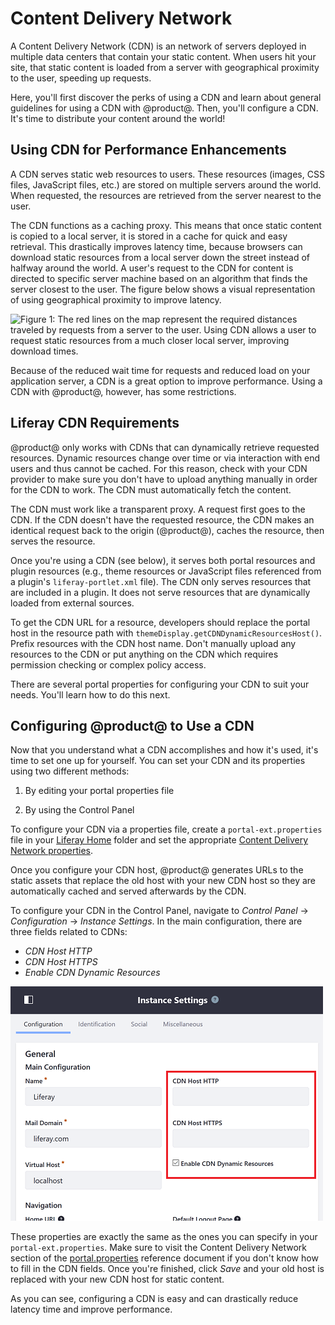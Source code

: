 # Content Delivery Network [](id=content-delivery-network)

A Content Delivery Network (CDN) is an network of servers deployed in multiple
data centers that contain your static content. When users hit your site, that
static content is loaded from a server with geographical proximity to the user,
speeding up requests. 

Here, you'll first discover the perks of using a CDN and learn about general
guidelines for using a CDN with @product@. Then, you'll configure a CDN. It's
time to distribute your content around the world!

## Using CDN for Performance Enhancements [](id=using-cdn-for-performance-enhancements)

A CDN serves static web resources to users. These resources (images, CSS files,
JavaScript files, etc.) are stored on multiple servers around the world. When
requested, the resources are retrieved from the server nearest to the user.

The CDN functions as a caching proxy. This means that once static content is
copied to a local server, it is stored in a cache for quick and easy retrieval.
This drastically improves latency time, because browsers can download static
resources from a local server down the street instead of halfway around the
world. A user's request to the CDN for content is directed to specific server
machine based on an algorithm that finds the server closest to the user. The
figure below shows a visual representation of using geographical proximity to
improve latency.

![Figure 1: The red lines on the map represent the required distances traveled by requests from a server to the user. Using CDN allows a user to request static resources from a much closer local server, improving download times.](../../../images/cdn-map.png)

Because of the reduced wait time for requests and reduced load on your
application server, a CDN is a great option to improve performance. Using a CDN
with @product@, however, has some restrictions.

## Liferay CDN Requirements [](id=liferay-cdn-requirements)

@product@ only works with CDNs that can dynamically retrieve requested
resources. Dynamic resources change over time or via interaction with end users
and thus cannot be cached. For this reason, check with your CDN provider to make
sure you don't have to upload anything manually in order for the CDN to work.
The CDN must automatically fetch the content.

The CDN must work like a transparent proxy. A request first goes to the CDN. If
the CDN doesn't have the requested resource, the CDN makes an identical request
back to the origin (@product@), caches the resource, then serves the resource.

Once you're using a CDN (see below), it serves both portal resources and plugin
resources (e.g., theme resources or JavaScript files referenced from a plugin's
`liferay-portlet.xml` file). The CDN only serves resources that are included in
a plugin. It does not serve resources that are dynamically loaded from external
sources.

To get the CDN URL for a resource, developers should replace the portal host in
the resource path with `themeDisplay.getCDNDynamicResourcesHost()`. Prefix
resources with the CDN host name. Don't manually upload any resources to the CDN
or put anything on the CDN which requires permission checking or complex policy
access.

There are several portal properties for configuring your CDN to suit your
needs. You'll learn how to do this next.

## Configuring @product@ to Use a CDN [](id=configuring-liferay-to-use-a-cdn)

Now that you understand what a CDN accomplishes and how it's used, it's time to
set one up for yourself. You can set your CDN and its properties using two
different methods:

1. By editing your portal properties file

2. By using the Control Panel

To configure your CDN via a properties file, create a
`portal-ext.properties` file in your
[Liferay Home](/discover/deployment/-/knowledge_base/7-1/installing-liferay#liferay-home)
folder and set the appropriate
[Content Delivery Network properties](@platform-ref@/7.1-latest/propertiesdoc/portal.properties.html#Content%20Delivery%20Network).

Once you configure your CDN host, @product@ generates URLs to the static assets
that replace the old host with your new CDN host so they are automatically
cached and served afterwards by the CDN.

To configure your CDN in the Control Panel, navigate to *Control Panel* &rarr;
*Configuration* &rarr; *Instance Settings*. In the main configuration, there are
three fields related to CDNs:

- *CDN Host HTTP*
- *CDN Host HTTPS*
- *Enable CDN Dynamic Resources*

![Figure 2: The Control Panel lets you configure your portal's CDN.](../../../images/cdn-control-panel.png)

These properties are exactly the same as the ones you can specify in your
`portal-ext.properties`. Make sure to visit the Content Delivery Network section
of the
[portal.properties](@platform-ref@/7.1-latest/propertiesdoc/portal.properties.html#Content%20Delivery%20Network)
reference document if you don't know how to fill in the CDN fields. Once you're
finished, click *Save* and your old host is replaced with your new CDN host for
static content.

As you can see, configuring a CDN is easy and can drastically reduce latency
time and improve performance.
